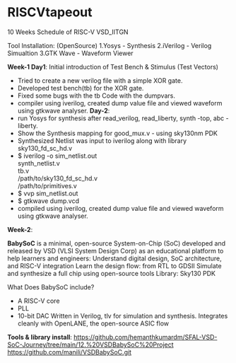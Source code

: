 # RISCVtapeout
10 Weeks Schedule of RISC-V VSD_IITGN

Tool Installation: (OpenSource) 
1.Yosys  - Synthesis 
2.iVerilog - Verilog Simualtion
3.GTK Wave - Waveform Viewer

**Week-1 Day1**: 
Initial introduction of Test Bench & Stimulus (Test Vectors)
- Tried to create a new verilog file with a simple XOR gate.
- Developed test bench(tb) for the XOR gate.
- Fixed some bugs with the tb Code with the dumpvars.
- compiler using iverilog, created dump value file and viewed waveform using gtkwave analyser.
**Day-2**:
- run Yosys for synthesis after read_verilog, read_liberty, synth -top, abc -liberty.
- Show the Synthesis mapping for good_mux.v - using sky130nm PDK
- Synthesized Netlist was input to iverilog along with library sky130_fd_sc_hd.v
- $ iverilog -o sim_netlist.out \
  synth_netlist.v \
  tb.v \
  /path/to/sky130_fd_sc_hd.v \
  /path/to/primitives.v
- $ vvp sim_netlist.out
- $ gtkwave dump.vcd
- compiled using iverilog, created dump value file and viewed waveform using gtkwave analyser.

**Week-2**:

**BabySoC** is a minimal, open-source System-on-Chip (SoC) developed and released by VSD (VLSI System Design Corp) as an educational platform to help learners and engineers:
Understand digital design, SoC architecture, and RISC-V integration
Learn the design flow: from RTL to GDSII
Simulate and synthesize a full chip using open-source tools
Library: Sky130 PDK

What Does BabySoC include?
- A RISC-V core
- PLL
- 10-bit DAC
Written in Verilog, tlv for simulation and synthesis.
Integrates cleanly with OpenLANE, the open-source ASIC flow

**Tools & library install**:
https://github.com/hemanthkumardm/SFAL-VSD-SoC-Journey/tree/main/12.%20VSDBabySoC%20Project
https://github.com/manili/VSDBabySoC.git
